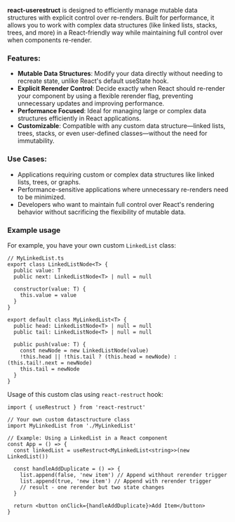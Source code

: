 **react-userestruct** is designed to efficiently manage mutable data structures with explicit control over re-renders.
Built for performance, it allows you to work with complex data structures (like linked lists, stacks, trees, and more) in a React-friendly way while maintaining full control over when components re-render.

### Features:

- **Mutable Data Structures**: Modify your data directly without needing to recreate state, unlike React's default useState hook.
- **Explicit Rerender Control**: Decide exactly when React should re-render your component by using a flexible rerender flag, preventing unnecessary updates and improving performance.
- **Performance Focused**: Ideal for managing large or complex data structures efficiently in React applications.
- **Customizable**: Compatible with any custom data structure—linked lists, trees, stacks, or even user-defined classes—without the need for immutability.

### Use Cases:

- Applications requiring custom or complex data structures like linked lists, trees, or graphs.
- Performance-sensitive applications where unnecessary re-renders need to be minimized.
- Developers who want to maintain full control over React's rendering behavior without sacrificing the flexibility of mutable data.

### Example usage

For example, you have your own custom `LinkedList` class:

```tsx
// MyLinkedList.ts
export class LinkedListNode<T> {
  public value: T
  public next: LinkedListNode<T> | null = null

  constructor(value: T) {
    this.value = value
  }
}

export default class MyLinkedList<T> {
  public head: LinkedListNode<T> | null = null
  public tail: LinkedListNode<T> | null = null

  public push(value: T) {
    const newNode = new LinkedListNode(value)
    !this.head || !this.tail ? (this.head = newNode) : (this.tail!.next = newNode)
    this.tail = newNode
  }
}
```

Usage of this custom clas using `react-restruct` hook:

```tsx
import { useRestruct } from 'react-restruct'

// Your own custom datasctructure class
import MyLinkedList from './MyLinkedList'

// Example: Using a LinkedList in a React component
const App = () => {
  const linkedList = useRestruct<MyLinkedList<string>>(new LinkedList())

  const handleAddDuplicate = () => {
    list.append(false, 'new item') // Append withhout rerender trigger
    list.append(true, 'new item') // Append with rerender trigger
    // result - one rerender but two state changes
  }

  return <button onClick={handleAddDuplicate}>Add Item</button>
}
```
